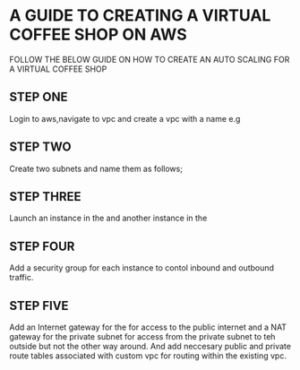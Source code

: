 # A GUIDE TO CREATING A VIRTUAL COFFEE SHOP ON AWS
FOLLOW THE BELOW GUIDE ON HOW TO CREATE AN AUTO SCALING FOR A VIRTUAL COFFEE SHOP

## STEP ONE
Login to aws,navigate to vpc and create a vpc with a name e.g <virtual-coffee-shop>

## STEP TWO
Create two subnets and name them as follows;
<coffee-shop-public>
<coffee-shop-private>

## STEP THREE
Launch an instance in the <coffee-shop-public> and 
another instance in the <coffee-shop-private>

## STEP FOUR
Add a security group for each instance to contol inbound and outbound traffic.

## STEP FIVE
Add an Internet gateway for the <coffee-shop-vpc> for access to the public internet and a NAT gateway for the private subnet for access from the private subnet to teh outside but not the other way around. And add neccesary public and private route tables associated with custom vpc for routing within the existing vpc.
